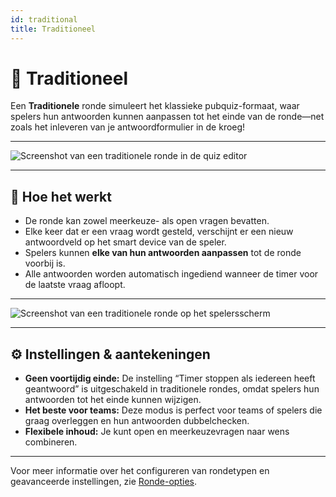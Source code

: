 ```yaml
---
id: traditional
title: Traditioneel
---
```


# 📝 Traditioneel

Een **Traditionele** ronde simuleert het klassieke pubquiz-formaat, waar spelers hun antwoorden kunnen aanpassen tot het einde van de ronde—net zoals het inleveren van je antwoordformulier in de kroeg!

---

![Screenshot van een traditionele ronde in de quiz editor](/images/round-modes/traditional-editor.png)

---

## 📝 Hoe het werkt

- De ronde kan zowel meerkeuze- als open vragen bevatten.
- Elke keer dat er een vraag wordt gesteld, verschijnt er een nieuw antwoordveld op het smart device van de speler.
- Spelers kunnen **elke van hun antwoorden aanpassen** tot de ronde voorbij is.
- Alle antwoorden worden automatisch ingediend wanneer de timer voor de laatste vraag afloopt.

---

![Screenshot van een traditionele ronde op het spelersscherm](/images/round-modes/traditional-answer-screen.png)

---

## ⚙️ Instellingen & aantekeningen

- **Geen voortijdig einde:** De instelling “Timer stoppen als iedereen heeft geantwoord” is uitgeschakeld in traditionele rondes, omdat spelers hun antwoorden tot het einde kunnen wijzigen.
- **Het beste voor teams:** Deze modus is perfect voor teams of spelers die graag overleggen en hun antwoorden dubbelchecken.
- **Flexibele inhoud:** Je kunt open en meerkeuzevragen naar wens combineren.

---

Voor meer informatie over het configureren van rondetypen en geavanceerde instellingen, zie [Ronde-opties](../editor/008-round-options.md).
